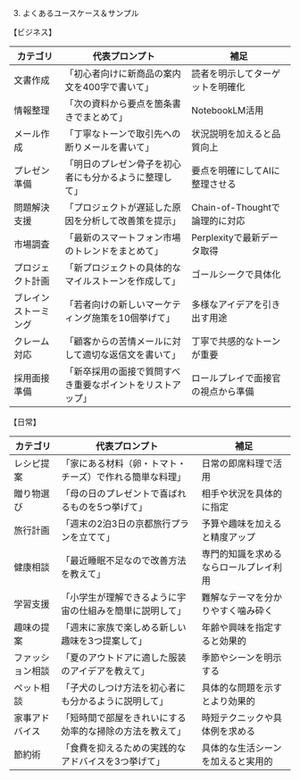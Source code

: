 3. よくあるユースケース＆サンプル

【ビジネス】

| カテゴリ       | 代表プロンプト                       | 補足                      |
| ---------- | ----------------------------- | ----------------------- |
| 文書作成       | 「初心者向けに新商品の案内文を400字で書いて」      | 読者を明示してターゲットを明確化        |
| 情報整理       | 「次の資料から要点を箇条書きでまとめて」          | NotebookLM活用            |
| メール作成      | 「丁寧なトーンで取引先への断りメールを書いて」       | 状況説明を加えると品質向上           |
| プレゼン準備     | 「明日のプレゼン骨子を初心者にも分かるように整理して」   | 要点を明確にしてAIに整理させる        |
| 問題解決支援     | 「プロジェクトが遅延した原因を分析して改善策を提示」    | Chain-of-Thoughtで論理的に対応 |
| 市場調査       | 「最新のスマートフォン市場のトレンドをまとめて」      | Perplexityで最新データ取得      |
| プロジェクト計画   | 「新プロジェクトの具体的なマイルストーンを作成して」    | ゴールシークで具体化              |
| ブレインストーミング | 「若者向けの新しいマーケティング施策を10個挙げて」    | 多様なアイデアを引き出す用途          |
| クレーム対応     | 「顧客からの苦情メールに対して適切な返信文を書いて」    | 丁寧で共感的なトーンが重要           |
| 採用面接準備     | 「新卒採用の面接で質問すべき重要なポイントをリストアップ」 | ロールプレイで面接官の視点から準備       |

【日常】

| カテゴリ     | 代表プロンプト                      | 補足                  |
| -------- | ---------------------------- | ------------------- |
| レシピ提案    | 「家にある材料（卵・トマト・チーズ）で作れる簡単な料理」 | 日常の即席料理で活用          |
| 贈り物選び    | 「母の日のプレゼントで喜ばれるものを5つ挙げて」     | 相手や状況を具体的に指定        |
| 旅行計画     | 「週末の2泊3日の京都旅行プランを立てて」        | 予算や趣味を加えると精度アップ     |
| 健康相談     | 「最近睡眠不足なので改善方法を教えて」          | 専門的知識を求めるならロールプレイ利用 |
| 学習支援     | 「小学生が理解できるように宇宙の仕組みを簡単に説明して」 | 難解なテーマを分かりやすく噛み砕く   |
| 趣味の提案    | 「週末に家族で楽しめる新しい趣味を3つ提案して」     | 年齢や興味を指定すると効果的      |
| ファッション相談 | 「夏のアウトドアに適した服装のアイデアを教えて」     | 季節やシーンを明示する         |
| ペット相談    | 「子犬のしつけ方法を初心者にも分かるように説明して」   | 具体的な問題を示すとより効果的     |
| 家事アドバイス  | 「短時間で部屋をきれいにする効率的な掃除の方法を教えて」 | 時短テクニックや具体例を求める     |
| 節約術      | 「食費を抑えるための実践的なアドバイスを3つ挙げて」   | 具体的な生活シーンを加えると実用的   |